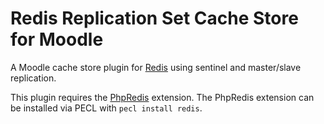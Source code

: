 Redis Replication Set Cache Store for Moodle
============================

A Moodle cache store plugin for [Redis](http://redis.io) using sentinel and master/slave replication.

This plugin requires the [PhpRedis](https://github.com/nicolasff/phpredis) extension.  The PhpRedis extension can be installed via PECL with `pecl install redis`.
